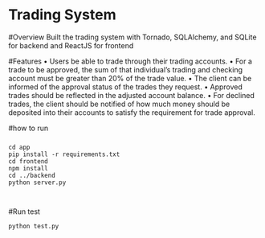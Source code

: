 Trading System
=========

#Overview
Built the trading system with Tornado, SQLAlchemy, and SQLite for backend and ReactJS for frontend

#Features
•	Users be able to trade through their trading accounts. 
•	For a trade to be approved, the sum of that individual’s trading and checking account must be greater than 20% of the trade value. 
•	The client can be informed of the approval status of the trades they request.
•	Approved trades should be reflected in the adjusted account balance. 
•	For declined trades, the client should be notified of how much money should be deposited into their accounts to satisfy the requirement for trade approval. 

#how to run

### 

```
cd app
pip install -r requirements.txt
cd frontend
npm install
cd ../backend
python server.py



```
#Run test
```
python test.py
```
